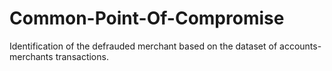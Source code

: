 # Common-Point-Of-Compromise
Identification of the defrauded merchant based on the dataset of accounts-merchants transactions.
